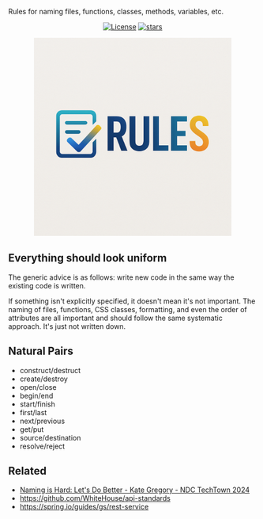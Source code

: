 Rules for naming files, functions, classes, methods, variables, etc.

<p align="center">
<a href="https://opensource.org/licenses/MIT" rel="nofollow"><img src="https://img.shields.io/github/license/vbarbarosh/rules" alt="License"></a>
<a href="https://github.com/vbarbarosh/rules" rel="nofollow"><img src="https://img.shields.io/github/stars/vbarbarosh/rules" alt="stars"></a>
</p>

<p align="center">
<img src="img/logo-by-chat-gpt.png" style="max-height:400px;">
</p>

## Everything should look uniform

The generic advice is as follows: write new code in the same way the existing code is written.

If something isn't explicitly specified, it doesn't mean it's not important.
The naming of files, functions, CSS classes, formatting, and even the order of
attributes are all important and should follow the same systematic approach.
It's just not written down.

## Natural Pairs

- construct/destruct
- create/destroy
- open/close
- begin/end
- start/finish
- first/last
- next/previous
- get/put
- source/destination
- resolve/reject

## Related

- [Naming is Hard: Let's Do Better - Kate Gregory - NDC TechTown 2024](https://youtu.be/aiy5TrU-Hwc?si=ns7DAQ2sXZcV7mj9&t=1179)
- https://github.com/WhiteHouse/api-standards
- https://spring.io/guides/gs/rest-service
